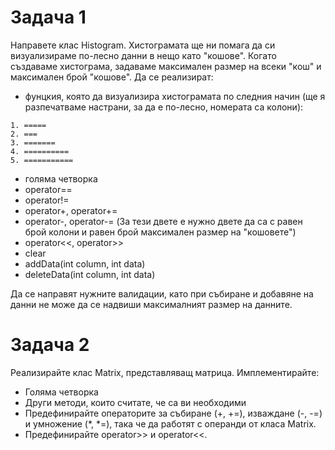 # Задача 1
Направете клас Histogram. Хистограмата ще ни помага да си визуализираме по-лесно данни в нещо като "кошове". Когато създаваме хистограма, задаваме максимален размер на всеки "кош" и максимален брой "кошове". Да се реализират:
- фунцкия, която да визуализира хистограмата по следния начин (ще я разпечатваме настрани, за да е по-лесно, номерата са колони):
```
1. =====
2. ===
3. =======
4. ==========
5. ===========
```
- голяма четворка
- operator==
- operator!=
- operator+, operator+=
- operator-, operator-=
(За тези двете е нужно двете да са с равен брой колони и равен брой максимален размер на "кошовете")
- operator<<, operator>>
- clear
- addData(int column, int data) 
- deleteData(int column, int data)  

Да се направят нужните валидации, като при събиране и добавяне на данни не може да се надвиши максималният размер на данните.

# Задача 2 

Реализирайте клас Matrix, представляващ матрица. Имплементирайте:

- Голяма четворка
- Други методи, които считате, че са ви необходими
- Предефинирайте операторите за събиране (+, +=), изваждане (-, -=) и умножение (*, *=), така че да работят с операнди от класа Matrix.
- Предефинирайте operator>> и operator<<.